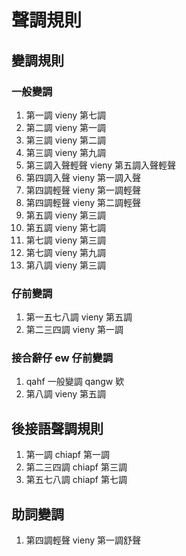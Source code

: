 # 聲調規則

## 變調規則

### 一般變調

1. 第一調 vieny 第七調
2. 第二調 vieny 第一調
3. 第三調 vieny 第二調
4. 第三調 vieny 第九調
5. 第三調入聲輕聲 vieny 第五調入聲輕聲
6. 第四調入聲 vieny 第一調入聲
7. 第四調輕聲 vieny 第一調輕聲
8. 第四調輕聲 vieny 第二調輕聲
9. 第五調 vieny 第三調
10. 第五調 vieny 第七調
11. 第七調 vieny 第三調
12. 第七調 vieny 第九調
13. 第八調 vieny 第三調

### 仔前變調

1. 第一五七八調 vieny 第五調
2. 第二三四調 vieny 第一調

### 接合辭仔 ew 仔前變調

1. qahf 一般變調 qangw 欵
2. 第八調 vieny 第五調

## 後接語聲調規則

1. 第一調 chiapf 第一調
2. 第二三四調 chiapf 第三調
3. 第五七八調 chiapf 第七調

## 助詞變調

1. 第四調輕聲 vieny 第一調舒聲
